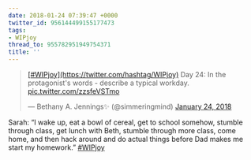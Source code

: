 ```yaml
---
date: 2018-01-24 07:39:47 +0000
twitter_id: 956144499155177473
tags:
- WIPjoy
thread_to: 955782951949754371
title: ''
---
```


<blockquote class="twitter-tweet"><p lang="en" dir="ltr"><a href="https://twitter.com/hashtag/WIPjoy?src=hash&amp;ref_src=twsrc%5Etfw">[#WIPjoy](https://twitter.com/hashtag/WIPjoy)</a> Day 24: In the protagonist&#39;s words - describe a typical workday. <a href="https://t.co/zzsfeVSTmo">pic.twitter.com/zzsfeVSTmo</a></p>&mdash; Bethany A. Jennings✨ (@simmeringmind) <a href="https://twitter.com/simmeringmind/status/956028899556806658?ref_src=twsrc%5Etfw">January 24, 2018</a></blockquote>
<script async src="https://platform.twitter.com/widgets.js" charset="utf-8"></script>

Sarah: “I wake up, eat a bowl of cereal, get to school somehow, stumble through class, get lunch with Beth, stumble through more class, come home, and then hack around and do actual things before Dad makes me start my homework.” [#WIPjoy](https://twitter.com/hashtag/WIPjoy)
